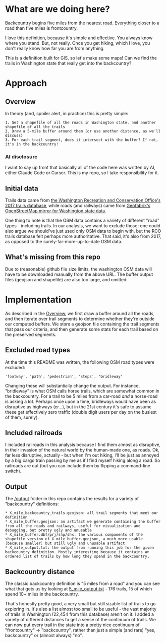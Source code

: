 # What are we doing here?

Backcountry begins five miles from the nearest road. Everything closer to a road than five miles is frontcountry.

I love this definition, because it's simple and effective. You always know where you stand. But, not really. Once you get hiking, which I love, you don't really know how far you are from anything.

This is a definition built for GIS, so let's make some maps! Can we find the trails in Washington state that really get into the backcountry?

# Approach

## Overview

In theory (and, spoiler alert, in practice) this is pretty simple:

    1. Get a shapefile of all the roads in Washington state, and another shapefile of all the trails
    2. Draw a 5-mile buffer around them (or use another distance, as we'll discuss)
    3. For each trail segment, does it intersect with the buffer? If not, it's in the backcountry!

### AI disclosure

I want to say up front that basically all of the code here was written by AI, either Claude Code or Cursor. This is my repo, so I take responsibility for it.

## Initial data

Trails data came from [the Washington Recreation and Conservation Office's 2017 trails database](https://geo.wa.gov/datasets/wa-rco::wa-rco-trails-database-public-view/explore?layer=0&location=47.222544%2C-120.843645%2C7.39), while roads (and railways) came from [Geofabrik's OpenStreetMap mirror for Washington state data](https://download.geofabrik.de/north-america/us/washington.html).

One thing to note is that the OSM data contains a variety of different "road" types - including trails. In our analysis, we want to exclude those; one could also argue we should've just used only OSM data to begin with, but the RCO trails database felt perhaps more authoritative. That said, it's also from 2017, as opposed to the surely-far-more-up-to-date OSM data.

## What's missing from this repo

Due to (reasonable) github file size limits, the washington OSM data will have to be downloaded manually from the above URL. The buffer output files (geojson and shapefile) are also too large, and omitted.

# Implementation

As described in the [Overview](#overview), we first draw a buffer around all the roads, and then iterate over trail segments to determine whether they're outside our computed buffers. We store a geojson file containing the trail segments that pass our criteria, and then generate some stats for each trail based on the preserved segments.

## Excluded road types

At the time this README was written, the following OSM road types were excluded:

```
'footway', 'path', 'pedestrian', 'steps', 'bridleway'
```

Changing these will substantially change the output. For instance, "bridleway" is what OSM calls horse trails, which are somewhat common in the backcountry. For a trail to be 5 miles from a car-road _and_ a horse-road is asking a lot. Perhaps once upon a time, bridleways would have been as disruptive as highways (er...), but in the 21st century it's safe to assume these get effectively zero traffic (double digit users per day on the busiest of them, surely).

## Included railroads

I included railroads in this analysis because I find them almost as disruptive, in their invasion of the natural world by the human-made one, as roads. Ok, far less disruptive, actually - but when I'm out hiking, I'll be just as annoyed by a big cargo train passing by me as if I find myself hiking along a road. So railroads are out (but you can include them by flipping a command-line switch).

## Output

The [/output](/output/) folder in this repo contains the results for a variety of "backcountry" definitions:

    * X_mile_backcountry_trails.geojson: all trail segments that meet our definition
    * X_mile_buffer.geojson: an artifact we generate containing the buffer from all the roads and railways, useful for visualization and debugging, but pretty ugly and unusable
    * X_mile_buffer.dbf/prj/shp/shx: the various components of the shapefile version of X_mile_buffer.geojson, a much more usable (because smaller) but still ugly and unusable artifact
    * X_mile_output.txt: the output from running this job for the given backcountry definition. Mostly interesting because it contains an ordered list of trails by how long they spend in the backcountry.

## Backcountry distance

The classic backcountry definition is "5 miles from a road" and you can see what that gets us by looking at [5_mile_output.txt](/output/5_mile_output.txt) - 176 trails, 15 of which spend 10+ miles in the backcountry.

That's honestly pretty good, a very small but still sizable list of trails to go exploring in. It's also a list almost too small to be useful - the vast majority of trails in Washington (22,454 from this database) aren't on it. I added a variety of different distances to get a sense of the continuum of trails. We can now put every trail in the state into a pretty nice continuum of "frontcountry" -> "backcountry", rather than just a simple (and rare) "yes, backcountry" or (almost always) "no".